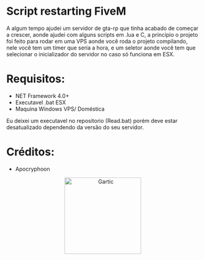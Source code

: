 # Script restarting FiveM

A algum tempo ajudei um servidor de gta-rp que tinha acabado de começar a crescer, aonde ajudei com alguns scripts em .lua e C, a principio o projeto foi feito para rodar em uma VPS aonde você roda o projeto compilando, nele você tem um timer que seria a hora, e um seletor aonde você tem que selecionar o inicializador do servidor no caso só funciona em ESX. 

# Requisitos: 
- NET Framework 4.0+
- Executavel .bat ESX
- Maquina Windows VPS/ Doméstica

Eu deixei um executavel no repositorio (Read.bat) porém deve estar desatualizado dependendo da versão do seu servidor.

# Créditos:
- Apocryphoon

<p align="center">
  <img src="https://user-images.githubusercontent.com/32386767/89684916-b7b3cd80-d8d1-11ea-934a-0078ec1f544c.png" alt="Gartic" height="200" width="200"/>
</p>
